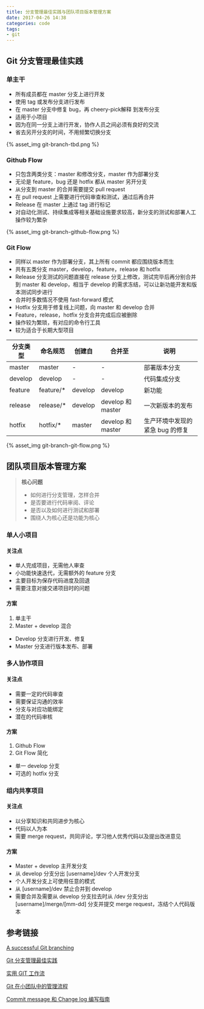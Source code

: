```yaml
---
title: 分支管理最佳实践与团队项目版本管理方案
date: 2017-04-26 14:38
categories: code
tags:
- git
---
```


## Git 分支管理最佳实践

### 单主干

- 所有成员都在 master 分支上进行开发
- 使用 tag 或发布分支进行发布
- 在 master 分支中修复 bug，再 cheery-pick解释 到发布分支
- 适用于小项目
- 因为在同一分支上进行开发，协作人员之间必须有良好的交流
- 省去另开分支的时间，不用频繁切换分支

{% asset_img git-branch-tbd.png %}

### Github Flow

- 只包含两类分支：master 和修改分支，master 作为部署分支
- 无论是 feature，bug 还是 hotfix 都从 master  另开分支
- 从分支到 master 的合并需要提交 pull  request
- 在 pull request 上需要进行代码审查和测试，通过后再合并
- Release 在 master 上通过 tag 进行标记
- 对自动化测试、持续集成等相关基础设施要求较高，新分支的测试和部署人工操作较为繁杂

{% asset_img git-branch-github-flow.png %}

### Git Flow
- 同样以 master 作为部署分支，其上所有 commit 都应围绕版本而生
- 共有五类分支 master，develop，feature，release 和 hotfix
- Release 分支测试的问题直接在 release 分支上修改，测试完毕后再分别合并到 master 和 develop，相当于 develop 的需求冻结，可以让新功能开发和版本测试同步进行
- 合并时多数情况不使用 fast-forward 模式
- Hotfix 分支用于修复线上问题，向 master 和 develop 合并
- Feature，release，hotfix 分支合并完成后应被删除
- 操作较为繁琐，有对应的命令行工具
- 较为适合于长期大型项目

| 分支类型    | 命名规范      | 创建自     | 合并至              | 说明                 |
| ------- | --------- | ------- | ---------------- | ------------------ |
| master  | master    | -       | -                | 部署版本分支             |
| develop | develop   | -       | -                | 代码集成分支             |
| feature | feature/* | develop | develop          | 新功能                |
| release | release/* | develop | develop 和 master | 一次新版本的发布           |
| hotfix  | hotfix/*  | master  | develop 和 master | 生产环境中发现的紧急 bug 的修复 |

{% asset_img git-branch-git-flow.png %}

## 团队项目版本管理方案

> **核心问题**
>
> - 如何进行分支管理，怎样合并
> - 是否要进行代码审阅、评论
> - 是否以及如何进行测试和部署
> - 围绕人为核心还是功能为核心

### 单人小项目

#### 关注点

- 单人完成项目，无需他人审查
- 小功能快速迭代，无需额外的 feature 分支
- 主要目标为保存代码进度及回退
- 需要注意对接交递项目时的问题

#### 方案

1. 单主干
2. Master + develop 混合
  - Develop 分支进行开发、修复
  - Master 分支进行版本发布、部署

### 多人协作项目

#### 关注点

- 需要一定的代码审查
- 需要保证沟通的效率
- 分支与对应功能绑定
- 潜在的代码审核

#### 方案

1. Github Flow
2. Git Flow 简化
  - 单一 develop 分支
  - 可选的 hotfix 分支

### 组内共享项目

#### 关注点

- 以分享知识和共同进步为核心
- 代码以人为本
- 需要 merge request，共同评论，学习他人优秀代码以及提出改进意见

#### 方案

- Master + develop 主开发分支
- 从 develop 分支分出 [username]/dev 个人开发分支
- 个人开发分支上可使用任意的模式
- 从 [username]/dev 禁止合并到 develop 
- 需要合并及需要从 develop 分支拉去时从 /dev 分支分出 [username]/merge/[mm-dd] 分支并提交 merge request，冻结个人代码版本

## 参考链接

[A successful Git branching](http://nvie.com/posts/a-successful-git-branching-model/)

[Git 分支管理最佳实践](https://www.ibm.com/developerworks/cn/java/j-lo-git-mange/)

[实用 GIT 工作流](http://yedingding.com/2013/09/11/practical-git-flow-for-startups.html)

[Git 在小团队中的管理流程](http://www.cnblogs.com/tangyikejun/p/4217561.html)

[Commit message 和 Change log 编写指南](http://www.ruanyifeng.com/blog/2016/01/commit_message_change_log.html)

